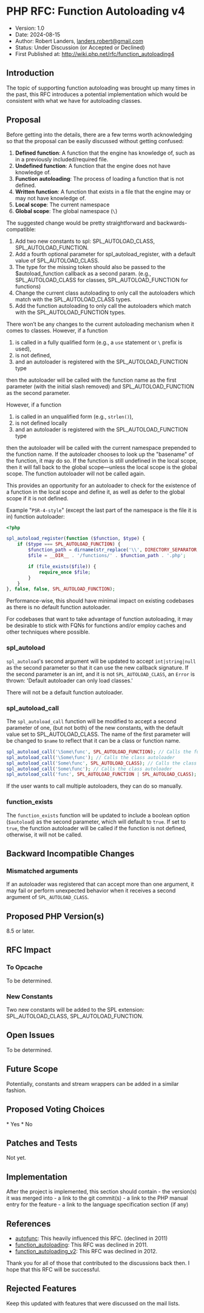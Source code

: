 # PHP RFC: Function Autoloading v4

* Version: 1.0
* Date: 2024-08-15
* Author: Robert Landers, landers.robert@gmail.com
* Status: Under Discussion (or Accepted or Declined)
* First Published at: <http://wiki.php.net/rfc/function_autoloading4>

## Introduction

The topic of supporting function autoloading was brought up many times in the past, this RFC introduces a potential
implementation which would be consistent with what we have for autoloading classes.

## Proposal

Before getting into the details,
there are a few terms worth acknowledging so that the proposal can be easily discussed without getting confused:

1. **Defined function**: A function that the engine has knowledge of, such as in a previously included/required file.
2. **Undefined function**: A function that the engine does not have knowledge of.
3. **Function autoloading**: The process of loading a function that is not defined.
4. **Written function**: A function that exists in a file that the engine may or may not have knowledge of.
5. **Local scope**: The current namespace
6. **Global scope**: The global namespace (`\`)

The suggested change would be pretty straightforward and backwards-compatible:

1. Add two new constants to spl: SPL_AUTOLOAD_CLASS, SPL_AUTOLOAD_FUNCTION.
2. Add a fourth optional parameter for spl_autoload_register, with a default value of SPL_AUTOLOAD_CLASS.
3. The type for the missing token should also be passed to the $autoload_function callback as a second param. (e.g.,
   SPL_AUTOLOAD_CLASS for classes, SPL_AUTOLOAD_FUNCTION for functions)
4. Change the current class autoloading to only call the autoloaders which match with the SPL_AUTOLOAD_CLASS types.
5. Add the function autoloading to only call the autoloaders which match with the SPL_AUTOLOAD_FUNCTION types.

There won’t be any changes to the current autoloading mechanism when it comes to classes.
However, if a function

1. is called in a fully qualified form (e.g., a `use` statement or `\` prefix is used),
2. is not defined,
3. and an autoloader is registered with the SPL_AUTOLOAD_FUNCTION type

then the autoloader will be called with the function name as the first parameter (with the initial slash removed) and
SPL_AUTOLOAD_FUNCTION as the second parameter.

However, if a function

1. is called in an unqualified form (e.g., `strlen()`),
2. is not defined locally
3. and an autoloader is registered with the SPL_AUTOLOAD_FUNCTION type

then the autoloader will be called with the current namespace prepended to the function name.
If the autoloader chooses to look up the "basename" of the function, it may do so.
If the function is still undefined in the local scope,
then it will fall back to the global scope—unless the local scope is the global scope.
The function autoloader will not be called again.

This provides an opportunity
for an autoloader to check for the existence of a function in the local scope and define it,
as well as defer to the global scope if it is not defined.

Example "`PSR-4-style`" (except the last part of the namespace is the file it is in) function autoloader:

```php
<?php

spl_autoload_register(function ($function, $type) {
    if ($type === SPL_AUTOLOAD_FUNCTION) {
        $function_path = dirname(str_replace('\\', DIRECTORY_SEPARATOR, $function));
        $file = __DIR__ . '/functions/' . $function_path . '.php';

        if (file_exists($file)) {
            require_once $file;
        }
    }
}, false, false, SPL_AUTOLOAD_FUNCTION);
```

Performance-wise, this should have minimal impact on existing codebases as there is no default function autoloader.

For codebases that want to take advantage of function autoloading,
it may be desirable to stick with FQNs for functions and/or employ caches and other techniques where possible.

### spl_autoload

`spl_autoload`'s second argument will be updated to accept `int|string|null` as the second parameter so that it can use
the new callback signature.
If the second parameter is an int, and it is not `SPL_AUTOLOAD_CLASS`,
an `Error` is thrown: 'Default autoloader can only load classes.'

There will not be a default function autoloader.

### spl_autoload_call

The `spl_autoload_call` function will be modified to accept a second parameter of one,
(but not both) of the new constants,
with the default value set to SPL_AUTOLOAD_CLASS.
The name of the first parameter will be changed to `$name` to reflect that it can be a class or function name.

```php
spl_autoload_call('\Some\func', SPL_AUTOLOAD_FUNCTION); // Calls the function autoloader
spl_autoload_call('\Some\func'); // Calls the class autoloader
spl_autoload_call('Some\func', SPL_AUTOLOAD_CLASS); // Calls the class autoloader
spl_autoload_call('Some\func'); // Calls the class autoloader
spl_autoload_call('func', SPL_AUTOLOAD_FUNCTION | SPL_AUTOLOAD_CLASS); // Error: Cannot autoload multiple types
```

If the user wants to call multiple autoloaders, they can do so manually.

### function_exists

The `function_exists` function will be updated to include a boolean option (`$autoload`) as the second parameter,
which will default to `true`.
If set to `true`, the function autoloader will be called if the function is not defined, otherwise, it will not be
called.

## Backward Incompatible Changes

### Mismatched arguments

If an autoloader was registered that can accept more than one argument,
it may fail or perform unexpected behavior when it receives a second argument of `SPL_AUTOLOAD_CLASS`.

## Proposed PHP Version(s)

8.5 or later.

## RFC Impact

### To Opcache

To be determined.

### New Constants

Two new constants will be added to the SPL extension: SPL_AUTOLOAD_CLASS, SPL_AUTOLOAD_FUNCTION.

## Open Issues

To be determined.

## Future Scope

Potentially, constants and stream wrappers can be added in a similar fashion.

## Proposed Voting Choices

<doodle title="Implement Function Autoloading v4, as described" auth="withinboredom" voteType="single" closed="true" closeon="2022-01-01T00:00:00Z">
   * Yes
   * No
</doodle>

## Patches and Tests

Not yet.

## Implementation

After the project is implemented, this section should contain - the
version(s) it was merged into - a link to the git commit(s) - a link to
the PHP manual entry for the feature - a link to the language
specification section (if any)

## References

- [autofunc](https://wiki.php.net/rfc/autofunc): This heavily influenced this RFC. (declined in 2011)
- [function_autoloading](https://wiki.php.net/rfc/function_autoloading): This RFC was declined in 2011.
- [function_autoloading_v2](https://wiki.php.net/rfc/function_autoloading2): This RFC was declined in 2012.

Thank you for all of those that contributed to the discussions back then. I hope that this RFC will be successful.

## Rejected Features

Keep this updated with features that were discussed on the mail lists.
